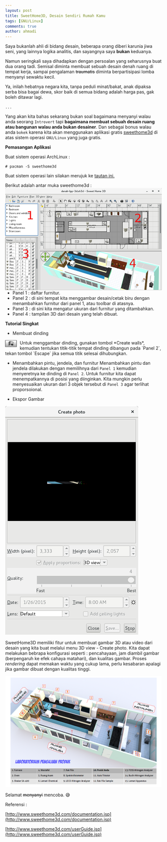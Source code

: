 ```yaml
---
layout: post
title: SweetHome3D, Desain Sendiri Rumah Kamu
tags: [GNU/Linux]
comments: true
author: ahmadi
--- 
```


Saya bukanlah ahli di bidang desain, beberapa orang diberi karunia jiwa seni, yang lainnya logika analitis, dan sayangnya saya **bukan** keduanya.

Namun seringkali saya dihadapkan dengan persoalan yang seharusnya buat dua orang tadi. Semisal diminta membuat sebuah desain denah ruang di tempat kerja, sampai pengalaman ~~traumatis~~ diminta berpartisipasi lomba menyanyi sewaktu kecil.

Ya, inilah hebatnya negara kita, tanpa peduli minat/bakat, anak dipaksa serba bisa bagai dewa, skor baik di semua bidang adalah harga pas, gak boleh ditawar lagi. 

`...`

Yang akan kita bahas sekarang bukan soal bagaimana menyanyi walau anda seorang `Introvert` tapi **bagaimana membuat sebuah desain ruang atau bangunan walau anda bukan desainer**. Dan sebagai bonus walau anda `bokek` karena kita akan menggunakan aplikasi gratis [sweethome3d](http://www.sweethome3d.com/) di atas sistem operasi `GNU/Linux` yang juga gratis.

**Pemasangan Aplikasi**

Buat sistem operasi ArchLinux :
```shell
# pacman -S sweethome3d
```
Buat sistem operasi lain silakan merujuk ke [tautan ini.](http://www.sweethome3d.com/userGuide.jsp#Installation)   

Berikut adalah antar muka sweethome3d :
<img border="0" src="/img/sh3d-antarmuka.png" style="float:left; margin-right:10px"/>

- Panel 1 : daftar furnitur.
- Panel 2 : di sini tempat kita menggambar desain/cetak biru dengan menambahkan furnitur dari panel 1, atau toolbar di atasnya.
- Panel 3 : di sini kita mengatur ukuran dari furnitur yang ditambahkan.
- Panel 4 : tampilan 3D dari desain yang telah dibuat.

**Tutorial Singkat**

- Membuat dinding
<img border="0" src="/img/sh3d-tembok.png" style="float:left; margin-right:10px"/>
Untuk menggambar dinding, gunakan tombol *Create walls*, kemudian tentukan titik-titik tempat dinding dibangun pada `Panel 2`, tekan tombol `Escape` jika semua titik selesai dihubungkan.

- Menambahkan pintu, jendela, dan furnitur
Menambahkan pintu dan jendela dilakukan dengan memilihnya dari `Panel 1` kemudian menyeretnya ke dinding di `Panel 2`. Untuk furnitur kita dapat menempatkannya di posisi yang diinginkan. Kita mungkin perlu menyesuaikan ukuran dari 3 objek tersebut di `Panel 3` agar terlihat proporsoional.

- Ekspor Gambar

<img border="0" src="/img/sh3d-eksporgambar.png"/>

SweetHome3D memiliki fitur untuk membuat gambar 3D atau video dari desain yang kita buat melalui menu 3D view - Create photo. Kita dapat melakukan bebrapa konfigurasi seperti : pencahayaan, jam diambil gambar (berpengaruh ke efek cahaya matahari), dan kualitas gambar. Proses *rendering* dapat memakan waktu yang cukup lama, perlu kesabaran apalagi jika gambar dibuat dengan kualitas tinggi.

<img border="0" src="/img/sh3d-denah.bmp"/>

Selamat ~~menyanyi~~ mencoba.
😅

Referensi :

[http://www.sweethome3d.com/documentation.jsp](http://www.sweethome3d.com/documentation.jsp) 

[http://www.sweethome3d.com/userGuide.jsp](http://www.sweethome3d.com/userGuide.jsp) 

